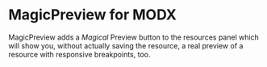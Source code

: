 # MagicPreview for MODX

MagicPreview adds a _Magical_ Preview button to the resources panel which will show you, without actually saving the resource, a real preview of a resource with responsive breakpoints, too.